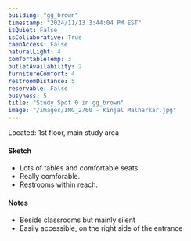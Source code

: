 ```yaml
---
building: "gg_brown"
timestamp: "2024/11/13 3:44:04 PM EST"
isQuiet: False
isCollaborative: True
caenAccess: False
naturalLight: 4
comfortableTemp: 3
outletAvailability: 2
furnitureComfort: 4
restroomDistance: 5
reservable: False
busyness: 5
title: "Study Spot 0 in gg_brown"
image: "/images/IMG_2760 - Kinjal Malharkar.jpg"
---
```


Located: 1st floor, main study area

#### Sketch
- Lots of tables and comfortable seats 
- Really comforable.
- Restrooms within reach.


#### Notes
- Beside classrooms but mainly silent
- Easily accessible, on the right side of the entrance

